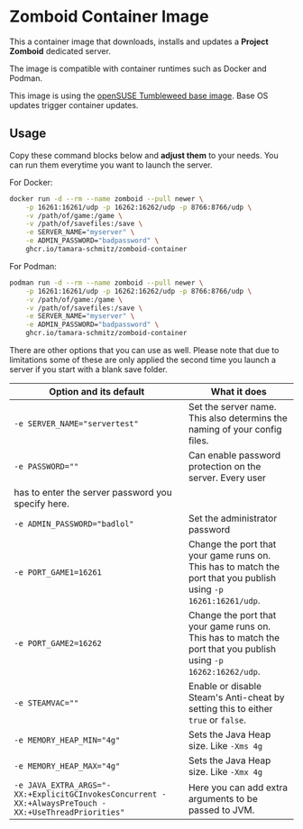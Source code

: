 # Zomboid Container Image

This a container image that downloads, installs and updates a **Project
Zomboid** dedicated server.

The image is compatible with container runtimes such as Docker and Podman.

This image is using the [openSUSE Tumbleweed base
image](https://registry.opensuse.org). Base OS updates trigger container updates.

## Usage

Copy these command blocks below and **adjust them** to your needs.
You can run them everytime you want to launch the server.

For Docker:

```sh
docker run -d --rm --name zomboid --pull newer \
    -p 16261:16261/udp -p 16262:16262/udp -p 8766:8766/udp \
    -v /path/of/game:/game \
    -v /path/of/savefiles:/save \
    -e SERVER_NAME="myserver" \
    -e ADMIN_PASSWORD="badpassword" \
    ghcr.io/tamara-schmitz/zomboid-container
```

For Podman:

```sh
podman run -d --rm --name zomboid --pull newer \
    -p 16261:16261/udp -p 16262:16262/udp -p 8766:8766/udp \
    -v /path/of/game:/game \
    -v /path/of/savefiles:/save \
    -e SERVER_NAME="myserver" \
    -e ADMIN_PASSWORD="badpassword" \
    ghcr.io/tamara-schmitz/zomboid-container
```

There are other options that you can use as well. Please note that due to
limitations some of these are only applied the second time you launch a
server if you start with a blank save folder.

| Option and its default | What it does |
| - | - |
| `-e SERVER_NAME="servertest"` | Set the server name. This also determins the naming of your config files. |
| `-e PASSWORD=""` | Can enable password protection on the server. Every user
has to enter the server password you specify here. |
| `-e ADMIN_PASSWORD="badlol"` | Set the administrator password |
| `-e PORT_GAME1=16261` | Change the port that your game runs on. This has to match the port that you publish using `-p 16261:16261/udp`. |
| `-e PORT_GAME2=16262` | Change the port that your game runs on. This has to match the port that you publish using `-p 16262:16262/udp`. |
| `-e STEAMVAC=""` | Enable or disable Steam's Anti-cheat by setting this to either `true` or `false`. |
| `-e MEMORY_HEAP_MIN="4g"` | Sets the Java Heap size. Like `-Xms 4g` |
| `-e MEMORY_HEAP_MAX="4g"` | Sets the Java Heap size. Like `-Xmx 4g` |
| `-e JAVA_EXTRA_ARGS="-XX:+ExplicitGCInvokesConcurrent -XX:+AlwaysPreTouch -XX:+UseThreadPriorities"` | Here you can add extra arguments to be passed to JVM. |
